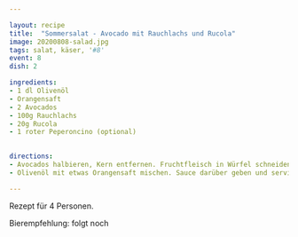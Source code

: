 ```yaml
---

layout: recipe
title:  "Sommersalat - Avocado mit Rauchlachs und Rucola"
image: 20200808-salad.jpg
tags: salat, käser, '#8'
event: 8
dish: 2

ingredients:
- 1 dl Olivenöl
- Orangensaft
- 2 Avocados
- 100g Rauchlachs
- 20g Rucola
- 1 roter Peperoncino (optional)

 
directions:
- Avocados halbieren, Kern entfernen. Fruchtfleisch in Würfel schneiden. Lachs in mundgerechte Stücke zupfen. Mit Avocado und Rucola anrichten. 
- Olivenöl mit etwas Orangensaft mischen. Sauce darüber geben und servieren.

---
```


Rezept für 4 Personen.

Bierempfehlung: folgt noch
